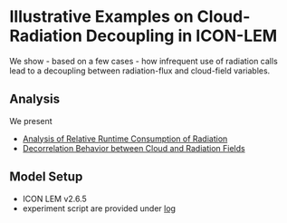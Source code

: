 # Illustrative Examples on Cloud-Radiation Decoupling in ICON-LEM

We show - based on a few cases - how infrequent use of radiation calls lead to a decoupling between radiation-flux and cloud-field variables.

## Analysis
We present 
- [Analysis of Relative Runtime Consumption of Radiation](nbooks/01-Plot-Rad-Runtime.ipynb)
- [Decorrelation Behavior between Cloud and Radiation Fields](nbooks/02-Plot-Cloudvars-vs-Radiation.ipynb)
 

## Model Setup
- ICON LEM v2.6.5
- experiment script are provided under [log](log)
